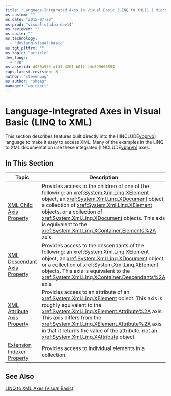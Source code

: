 ```yaml
---
title: "Language-Integrated Axes in Visual Basic (LINQ to XML)1 | Microsoft Docs"
ms.custom: ""
ms.date: "2015-07-20"
ms.prod: "visual-studio-dev14"
ms.reviewer: ""
ms.suite: ""
ms.technology: 
  - "devlang-visual-basic"
ms.tgt_pltfrm: ""
ms.topic: "article"
dev_langs: 
  - "VB"
ms.assetid: d450a556-a134-4261-b011-44e399660894
caps.latest.revision: 3
author: "stevehoag"
ms.author: "shoag"
manager: "wpickett"
---
```

# Language-Integrated Axes in Visual Basic (LINQ to XML)
This section describes features built directly into the [!INCLUDE[vbprvb](../../../../csharp/programming-guide/concepts/linq/includes/vbprvb_md.md)] language to make it easy to access XML. Many of the examples in the LINQ to XML documentation use these integrated [!INCLUDE[vbprvb](../../../../csharp/programming-guide/concepts/linq/includes/vbprvb_md.md)] axes.  
  
## In This Section  
  
|Topic|Description|  
|-----------|-----------------|  
|[XML Child Axis Property](../../../../visual-basic/language-reference/xml-axis/xml-child-axis-property.md)|Provides access to the children of one of the following: an <xref:System.Xml.Linq.XElement> object, an <xref:System.Xml.Linq.XDocument> object, a collection of <xref:System.Xml.Linq.XElement> objects, or a collection of <xref:System.Xml.Linq.XDocument> objects. This axis is equivalent to the <xref:System.Xml.Linq.XContainer.Elements%2A> axis.|  
|[XML Descendant Axis Property](../../../../visual-basic/language-reference/xml-axis/xml-descendant-axis-property.md)|Provides access to the descendants of the following: an <xref:System.Xml.Linq.XElement> object, an <xref:System.Xml.Linq.XDocument> object, or a collection of <xref:System.Xml.Linq.XElement> objects. This axis is equivalent to the <xref:System.Xml.Linq.XContainer.Descendants%2A> axis.|  
|[XML Attribute Axis Property](../../../../visual-basic/language-reference/xml-axis/xml-attribute-axis-property.md)|Provides access to an attribute of an <xref:System.Xml.Linq.XElement> object. This axis is roughly equivalent to the <xref:System.Xml.Linq.XElement.Attribute%2A> axis. This axis differs from the <xref:System.Xml.Linq.XElement.Attribute%2A> axis in that it returns the value of the attribute, not an <xref:System.Xml.Linq.XAttribute> object.|  
|[Extension Indexer Property](../../../../visual-basic/language-reference/xml-axis/extension-indexer-property.md)|Provides access to individual elements in a collection.|  
  
## See Also  
 [LINQ to XML Axes (Visual Basic)](../../../../visual-basic/programming-guide/concepts/linq/linq-to-xml-axes.md)